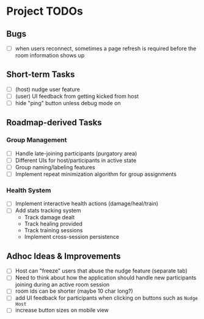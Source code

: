 # Project TODOs

## Bugs

- [ ] when users reconnect, sometimes a page refresh is required before the room information shows up

## Short-term Tasks
- [ ] (host) nudge user feature
- [ ] (user) UI feedback from getting kicked from host
- [ ] hide "ping" button unless debug mode on

## Roadmap-derived Tasks
### Group Management
- [ ] Handle late-joining participants (purgatory area)
- [ ] Different UIs for host/participants in active state
- [ ] Group naming/labeling features
- [ ] Implement repeat minimization algorithm for group assignments

### Health System
- [ ] Implement interactive health actions (damage/heal/train)
- [ ] Add stats tracking system
  - Track damage dealt
  - Track healing provided
  - Track training sessions
  - Implement cross-session persistence

## Adhoc Ideas & Improvements
- [ ] Host can "freeze" users that abuse the nudge feature (separate tab)
- [ ] Need to think about how the application should handle new participants joining during an active room session
- [ ] room ids can be shorter (maybe 10 char long?)
- [ ] add UI feedback for participants when clicking on buttons such as `Nudge Host`
- [ ] increase button sizes on mobile view
